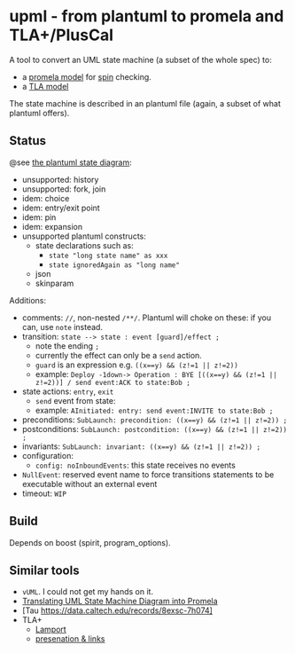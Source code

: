 # upml - from plantuml to promela and TLA+/PlusCal

A tool to convert an UML state machine (a subset of the whole spec) to:
- a [promela model](README.spin.md) for [spin](https://github.com/nimble-code/Spin) checking. 
- a [TLA model](README.tla.md)

The state machine is described in an plantuml file (again, a subset of what plantuml offers).

## Status

@see [the plantuml state diagram](https://plantuml.com/state-diagram):

- unsupported: history
- unsupported: fork, join
- idem: choice
- idem: entry/exit point
- idem: pin
- idem: expansion
- unsupported plantuml constructs:
  - state declarations such as:
    - ```state "long state name" as xxx``` 
    - ```state ignoredAgain as "long name"```
  - json
  - skinparam

Additions:
- comments: ```//```, non-nested ```/**/```. Plantuml will choke on these: if you can, use ```note``` instead.
- transition: ```state --> state : event [guard]/effect ;```
  - note the ending ```;```
  - currently the effect can only be a ```send``` action.
  - ```guard``` is an expression e.g. ```((x==y) && (z!=1 || z!=2))```
  - example: ```Deploy -1down-> Operation : BYE [((x==y) && (z!=1 || z!=2))] / send event:ACK to state:Bob ; ```
- state actions: ```entry```, ```exit```
  - ```send``` event from state:
  - example: ```AInitiated: entry: send event:INVITE to state:Bob ;```
- preconditions: ```SubLaunch: precondition: ((x==y) && (z!=1 || z!=2)) ;```
- postconditions: ```SubLaunch: postcondition: ((x==y) && (z!=1 || z!=2)) ;```
- invariants: ```SubLaunch: invariant: ((x==y) && (z!=1 || z!=2)) ;```
- configuration:
  - ```config: noInboundEvents```: this state receives no events
- ```NullEvent```: reserved event name to force transitions statements to be executable without an external event
- timeout: ```WIP```

## Build

Depends on boost (spirit, program_options).

## Similar tools

- ```vUML```. I could not get my hands on it.
- [Translating UML State Machine Diagram into Promela](https://www.iaeng.org/publication/IMECS2017/IMECS2017_pp512-516.pdf)
- [Tau https://data.caltech.edu/records/8exsc-7h074]
- TLA+
  - [Lamport](https://lamport.azurewebsites.net/tla/standalone-tools.html?back-link=tools.html)
  - [presenation & links](https://www.moritz.systems/blog/an-introduction-to-formal-verification/)

